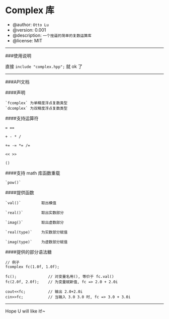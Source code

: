Complex 库
====================

* @author: `Otto Lu`
* @version: 0.001
* @description: `一个挫逼的简单的复数运算库`
* @license: MIT

---------------------------
###使用说明

直接 `include "complex.hpp";` 就 ok 了

----------------------------
###API文档

####声明 

    `fcomplex` 为单精度浮点复数类型
    `dcomplex` 为双精度浮点复数类型

####支持运算符

    = ==

    + - * / 

    += -= *= /=

    << >>

    ()

####支持 math 库函数重载

    `pow()`

####提供函数

    `val()`         取出模值

    `real()`        取出实数部分

    `imag()`        取出虚数部分

    `real(type)`    为实数部分赋值

    `imag(type)`    为虚数部分赋值

####提供的部分语法糖
	
    // 例子
    fcomplex fc(1.0f, 1.0f);

    fc();              // 对变量名用(), 等价于 fc.val()
    fc(2.0f, 2.0f);    // 为变量赋新值, fc => 2.0 + 2.0i

    cout<<fc;          // 输出 2.0+2.0i
    cin>>fc;           // 当输入 3.0 3.0 时, fc => 3.0 + 3.0i

------------------------------

Hope U will like it!~